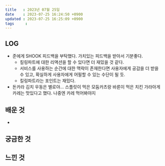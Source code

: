 ```yaml
---
title   : 2023년 07월 25일
date    : 2023-07-25 16:24:50 +0900
updated : 2023-07-25 16:25:09 +0900
tags     : 
---
```

## LOG
- 준에게 SHOOK 피드백을 부탁했다. 가치있는 피드백을 받아서 기분좋다.
	- 킬링파트에 대한 리액션을 할 수 있다면 더 재밌을 것 같다.
	- 서비스를 사용하는 순간에 대한 맥락이 존재한다면 사용자에게 공감을 더 받을 수 있고, 확실하게 사용자에게 어필할 수 있는 수단이 될 듯.
	- 킬링파트라는 포인트는 재밌다.
- 돈카라 김치 우동은 별로야... 스플릿이 먹은 모둠카츠랑 바론이 먹은 치킨 가라아게 카레는 맛있다고 했다. 나중엔 카레 먹어봐야지

## 배운 것
- 

## 궁금한 것

## 느낀 것
